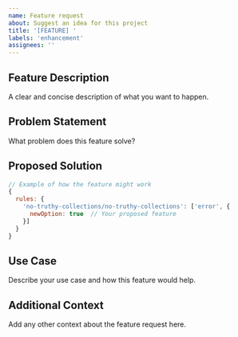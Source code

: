 ```yaml
---
name: Feature request
about: Suggest an idea for this project
title: '[FEATURE] '
labels: 'enhancement'
assignees: ''
---
```


## Feature Description

A clear and concise description of what you want to happen.

## Problem Statement

What problem does this feature solve?

## Proposed Solution

```javascript
// Example of how the feature might work
{
  rules: {
    'no-truthy-collections/no-truthy-collections': ['error', {
      newOption: true  // Your proposed feature
    }]
  }
}
```

## Use Case

Describe your use case and how this feature would help.

## Additional Context

Add any other context about the feature request here.
